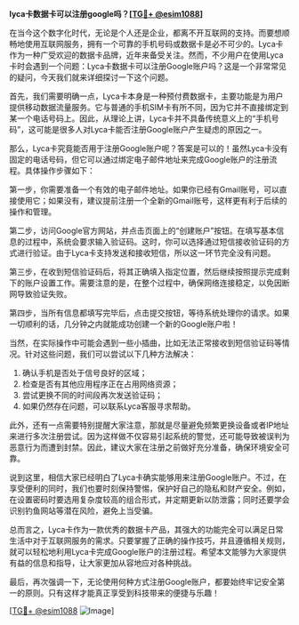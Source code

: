 **lyca卡数据卡可以注册google吗？[[TG💪+ @esim1088](https://t.me/s/esim1088)]**

在当今这个数字化时代，无论是个人还是企业，都离不开互联网的支持。而要想顺畅地使用互联网服务，拥有一个可靠的手机号码或数据卡是必不可少的。Lyca卡作为一种广受欢迎的数据卡品牌，近年来备受关注。然而，不少用户在使用Lyca卡时会遇到一个问题：Lyca卡数据卡可以注册Google账户吗？这是一个非常常见的疑问，今天我们就来详细探讨一下这个问题。

首先，我们需要明确一点，Lyca卡本身是一种预付费数据卡，主要功能是为用户提供移动数据流量服务。它与普通的手机SIM卡有所不同，因为它并不直接绑定到某一个电话号码上。因此，从理论上讲，Lyca卡并不具备传统意义上的“手机号码”，这可能是很多人对Lyca卡能否注册Google账户产生疑虑的原因之一。

那么，Lyca卡究竟能否用于注册Google账户呢？答案是可以的！虽然Lyca卡没有固定的电话号码，但它可以通过绑定电子邮件地址来完成Google账户的注册流程。具体操作步骤如下：

第一步，你需要准备一个有效的电子邮件地址。如果你已经有Gmail账号，可以直接使用它；如果没有，建议提前注册一个全新的Gmail账号，这样更有利于后续的操作和管理。

第二步，访问Google官方网站，并点击页面上的“创建账户”按钮。在填写基本信息的过程中，系统会要求输入验证码。这时，你可以选择通过短信接收验证码的方式进行验证。由于Lyca卡支持发送和接收短信，所以这一环节完全没有问题。

第三步，在收到短信验证码后，将其正确填入指定位置，然后继续按照提示完成剩下的账户设置工作。需要注意的是，在整个过程中，确保网络连接稳定，以免因断网导致验证失败。

第四步，当所有信息都填写完毕后，点击提交按钮，等待系统处理你的请求。如果一切顺利的话，几分钟之内就能成功创建一个新的Google账户啦！

当然，在实际操作中可能会遇到一些小插曲，比如无法正常接收到短信验证码等情况。针对这些问题，我们可以尝试以下几种方法解决：

1. 确认手机是否处于信号良好的区域；
2. 检查是否有其他应用程序正在占用网络资源；
3. 尝试更换不同的时间段再次发送验证码；
4. 如果仍然存在问题，可以联系Lyca客服寻求帮助。

此外，还有一点需要特别提醒大家注意，那就是尽量避免频繁更换设备或者IP地址来进行多次注册尝试。因为这样做不仅容易引起系统的警觉，还可能导致被误判为恶意行为而遭到封禁。因此，建议大家在注册之前做好充分准备，确保环境安全可靠。

说到这里，相信大家已经明白了Lyca卡确实能够用来注册Google账户。不过，在享受便利的同时，我们也要时刻保持警惕，保护好自己的隐私和财产安全。例如，在设置密码时要选用复杂度较高的组合形式，并定期更新以防泄露；同时还要学会识别钓鱼网站等潜在风险，避免上当受骗。

总而言之，Lyca卡作为一款优秀的数据卡产品，其强大的功能完全可以满足日常生活中对于互联网服务的需求。只要掌握了正确的操作技巧，并且遵循相关规则，就可以轻松地利用Lyca卡完成Google账户的注册过程。希望本文能够为大家提供有益的信息和指导，让大家更加从容地应对各种挑战。

最后，再次强调一下，无论使用何种方式注册Google账户，都要始终牢记安全第一的原则。只有这样才能真正享受到科技带来的便捷与乐趣！

[[TG💪+ @esim1088](https://t.me/s/esim1088) ![Image](https://i.postimg.cc/4NQfJmqS/Snipaste-2025-05-13-00-14-12.png)]